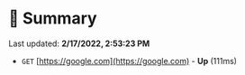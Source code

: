 # 📖 Summary
Last updated: **2/17/2022, 2:53:23 PM**

- `GET` [https://google.com](https://google.com) - **Up** (111ms)
